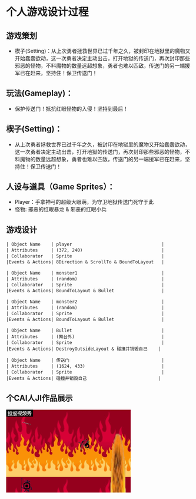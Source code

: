 # 个人游戏设计过程
## 游戏策划
* 楔子(Setting)：从上次勇者拯救世界已过千年之久，被封印在地狱里的魔物又开始蠢蠢欲动，这一次勇者决定主动出击，打开地狱的传送门，再次封印那些邪恶的怪物，不料魔物的数量远超想象，勇者也难以匹敌，传送门的另一端援军已在赶来，坚持住！保卫传送门！
## 玩法(Gameplay)：
* 保护传送门！抵抗红眼怪物的入侵！坚持到最后！ 
## 楔子(Setting)：
* 从上次勇者拯救世界已过千年之久，被封印在地狱里的魔物又开始蠢蠢欲动，这一次勇者决定主动出击，打开地狱的传送门，再次封印那些邪恶的怪物，不料魔物的数量远超想象，勇者也难以匹敌，传送门的另一端援军已在赶来，坚持住！保卫传送门！ 
## 人设与道具（Game Sprites）： 
* Player：手拿神弓的超级大眼萌，为守卫地狱传送门死守于此 
* 怪物: 邪恶的红眼暴龙 & 邪恶的红眼小兵 
## 游戏设计
```
| Object Name    | player                                  |
| Attributes     | (372, 240)                              |
| Collaborator   | Sprite                                  |
|Events & Actions| 8Direction & ScrollTo & BoundToLayout   |
```
```
| Object Name    | monster1                                |
| Attributes     | (random)                                |
| Collaborator   | Sprite                                  |
|Events & Actions| BoundToLayout & Bullet                  |
```
```
| Object Name    | monster2                                |
| Attributes     | (random)                                |
| Collaborator   | Sprite                                  |
|Events & Actions| BoundToLayout & Bullet                  |
```
```
| Object Name    | Bullet                                  |
| Attributes     | (舞台外)                                 |
| Collaborator   | Sprite                                  |
|Events & Actions| DestroyOutsideLayout & 碰撞并销毁自己    |
```
```
| Object Name    | 传送门                                   |
| Attributes     | (1624, 433)                             |
| Collaborator   | Sprite                                  |
|Events & Actions| 碰撞并销毁自己                           |
```
## 个CAI人JI作品展示
![](images/666.gif)